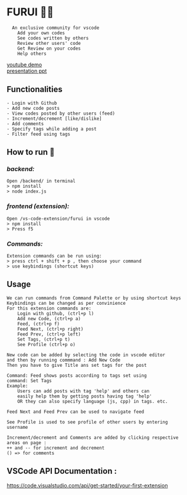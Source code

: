 # FURUI 👨‍💻
```  
  An exclusive community for vscode
	Add your own codes
	See codes written by others
	Review other users' code
	Get Review on your codes
	Help others
```
[youtube demo](https://www.youtube.com/watch?v=KeXMC_L9n5I) \
[presentation ppt](https://docs.google.com/presentation/d/1RqD1FKR8AqLdu12mRqfF-TaU2nh3EfAntbxjqqNaQ9Y/edit)
## Functionalities 
	- Login with Github
	- Add new code posts
	- View codes posted by other users (feed)
	- Increment/decrement [like/dislike]
	- Add comments
	- Specify tags while adding a post
	- Filter feed using tags

## How to run 🚀
### _backend:_
	Open /backend/ in terminal
	> npm install
	> node index.js
### _frontend (extension):_
	Open /vs-code-extension/furui in vscode
	> npm install
	> Press f5
### _Commands:_
	Extension commands can be run using:
	> press ctrl + shift + p , then choose your command
	> use keybindings (shortcut keys)

## Usage
	We can run commands from Command Palette or by using shortcut keys
	Keybindings can be changed as per convinience
	For this extension commands are:
		Login with github, (ctrl+p l)
		Add new Code, (ctrl+p a)
		Feed, (ctrl+p f)
		Feed Next, (ctrl+p right)
		Feed Prev, (ctrl+p left)
		Set Tags, (ctrl+p t)
		See Profile (ctrl+p o)

	New code can be added by selecting the code in vscode editor
	and then by running commmand : Add New Code
	Then you have to give Title ans set tags for the post

	Command: Feed shows posts according to tags set using 
	command: Set Tags 
	Example:
		Users can add posts with tag 'help' and others can
		easily help them by getting posts having tag 'help'
		OR they can also specify language (js, cpp) in tags. etc.

	Feed Next and Feed Prev can be used to navigate feed

	See Profile is used to see profile of other users by entering
	username

	Increment/decrement and Comments are added by clicking respective
	areas on page :
 	++ and -- for increment and decrement
	() => for comments
            
## VSCode API Documentation :
https://code.visualstudio.com/api/get-started/your-first-extension



